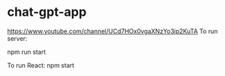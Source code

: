 # chat-gpt-app
https://www.youtube.com/channel/UCd7HOx0vgaXNzYo3ip2KuTA
To run server:

npm run start


To run React:
npm start
